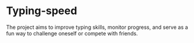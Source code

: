 # Typing-speed
The project aims to improve typing skills, monitor progress, and serve as a fun way to challenge oneself or compete with friends.
